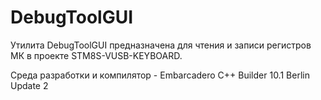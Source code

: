 # DebugToolGUI

Утилита DebugToolGUI предназначена для чтения и записи регистров МК в проекте STM8S-VUSB-KEYBOARD.

Среда разработки и компилятор - Embarcadero C++ Builder 10.1 Berlin Update 2

